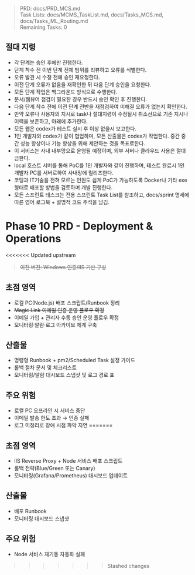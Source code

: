 > PRD: docs/PRD_MCS.md  
> Task Lists: docs/MCMS_TaskList.md, docs/Tasks_MCS.md, docs/Tasks_ML_Routing.md  
> Remaining Tasks: 0

## 절대 지령
- 각 단계는 승인 후에만 진행한다.
- 단계 착수 전 이번 단계 전체 범위를 리뷰하고 오류를 식별한다.
- 오류 발견 시 수정 전에 승인 재요청한다.
- 이전 단계 오류가 없음을 재확인한 뒤 다음 단계 승인을 요청한다.
- 모든 단계 작업은 백그라운드 방식으로 수행한다.
- 문서/웹뷰어 점검이 필요한 경우 반드시 승인 확인 후 진행한다.
- 다음 단계 착수 전에 이전 단계 전반을 재점검하여 미해결 오류가 없는지 확인한다.
- 만약 오류나 사용자의 지시로 task나 절대지령이 수정될시 취소선으로 기존 지시나 이력을 보존하고, 아래에 추가한다.
- 모든 웹은 codex가 테스트 실시 후 이상 없을시 보고한다.
- 1인 개발자와 codex가 같이 협업하며, 모든 산출물은 codex가 작업한다. 중간 중간 성능 향상이나 기능 향상을 위해 제안하는 것을 목표로한다.
- 이 서비스는 사내 내부망으로 운영될 예정이며, 외부 서버나 클라우드 사용은 절대 금한다.
- local 호스트 서버를 통해 PoC를 1인 개발자와 같이 진행하며, 테스트 완료시 1인 개발자 PC를 서버로하여 사내망에 릴리즈한다.
- 코딩과 IT기술을 전혀 모르는 인원도 쉽게 PoC가 가능하도록 Docker나 기타 exe 형태로 배포할 방법을 검토하며 개발 진행한다.
- 모든 스프린트 태스크는 전용 스프린트 Task List를 참조하고, docs/sprint 명세에 따른 영어 로그북 + 설명적 코드 주석을 남김.
# Phase 10 PRD - Deployment & Operations
<<<<<<< Updated upstream
> ~~이전 버전: Windows 인증/IIS 기반 구성~~

## 초점 영역
- 로컬 PC(Node.js) 배포 스크립트/Runbook 정리
- ~~Magic Link 이메일 인증 운영 플로우 확정~~
- 이메일 가입 + 관리자 수동 승인 운영 플로우 확정
- 모니터링·알람·로그 아카이브 체계 구축

## 산출물
- 명령형 Runbook + pm2/Scheduled Task 설정 가이드
- 롤백 절차 문서 및 체크리스트
- 모니터링/알람 대시보드 스냅샷 및 로그 경로 표

## 주요 위험
- 로컬 PC 오프라인 시 서비스 중단
- 이메일 발송 한도 초과 → 인증 실패
- 로그 미정리로 장애 시점 파악 지연
=======

## 초점 영역
- IIS Reverse Proxy + Node 서비스 배포 스크립트
- 롤백 전략(Blue/Green 또는 Canary)
- 모니터링(Grafana/Prometheus) 대시보드 업데이트

## 산출물
- 배포 Runbook
- 모니터링 대시보드 스냅샷

## 주요 위험
- Node 서비스 재기동 자동화 실패
>>>>>>> Stashed changes

